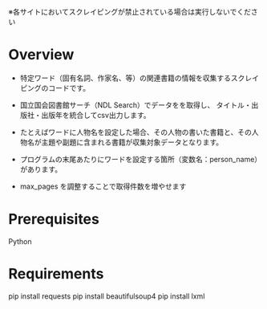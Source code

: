 ※各サイトにおいてスクレイピングが禁止されている場合は実行しないでください


# Overview
* 特定ワード（固有名詞、作家名、等）の関連書籍の情報を収集するスクレイピングのコードです。
* 国立国会図書館サーチ（NDL Search）でデータをを取得し、 タイトル・出版社・出版年を統合してcsv出力します。
* たとえばワードに人物名を設定した場合、その人物の書いた書籍と、その人物名が主題や副題に含まれる書籍が収集対象データとなります。


* プログラムの末尾あたりにワードを設定する箇所（変数名：person\_name）があります。
* max_pages を調整することで取得件数を増やせます


# Prerequisites
Python

# Requirements
pip install requests 
pip install beautifulsoup4
pip install lxml

